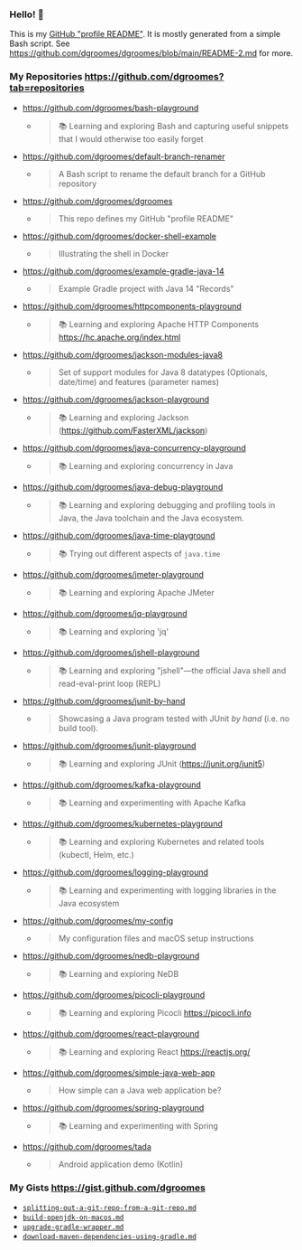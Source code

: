 ### Hello! 👋

This is my [GitHub "profile README"](https://docs.github.com/en/free-pro-team@latest/github/setting-up-and-managing-your-github-profile/managing-your-profile-readme).
It is mostly generated from a simple Bash script. See <https://github.com/dgroomes/dgroomes/blob/main/README-2.md> for more.

### My Repositories <https://github.com/dgroomes?tab=repositories>

* <https://github.com/dgroomes/bash-playground>
  * > 📚 Learning and exploring Bash and capturing useful snippets that I would otherwise too easily forget
* <https://github.com/dgroomes/default-branch-renamer>
  * > A Bash script to rename the default branch for a GitHub repository
* <https://github.com/dgroomes/dgroomes>
  * > This repo defines my GitHub "profile README"
* <https://github.com/dgroomes/docker-shell-example>
  * > Illustrating the shell in Docker
* <https://github.com/dgroomes/example-gradle-java-14>
  * > Example Gradle project with Java 14 "Records"
* <https://github.com/dgroomes/httpcomponents-playground>
  * > 📚 Learning and exploring Apache HTTP Components https://hc.apache.org/index.html
* <https://github.com/dgroomes/jackson-modules-java8>
  * > Set of support modules for Java 8 datatypes (Optionals, date/time) and features (parameter names)
* <https://github.com/dgroomes/jackson-playground>
  * > 📚 Learning and exploring Jackson (https://github.com/FasterXML/jackson)
* <https://github.com/dgroomes/java-concurrency-playground>
  * > 📚 Learning and exploring concurrency in Java
* <https://github.com/dgroomes/java-debug-playground>
  * > 📚 Learning and exploring debugging and profiling tools in Java, the Java toolchain and the Java ecosystem.
* <https://github.com/dgroomes/java-time-playground>
  * > 📚 Trying out different aspects of `java.time`
* <https://github.com/dgroomes/jmeter-playground>
  * > 📚 Learning and exploring Apache JMeter
* <https://github.com/dgroomes/jq-playground>
  * > 📚 Learning and exploring 'jq'
* <https://github.com/dgroomes/jshell-playground>
  * > 📚 Learning and exploring "jshell"—the official Java shell and read-eval-print loop (REPL)
* <https://github.com/dgroomes/junit-by-hand>
  * > Showcasing a Java program tested with JUnit *by hand* (i.e. no build tool).
* <https://github.com/dgroomes/junit-playground>
  * > 📚 Learning and exploring JUnit (https://junit.org/junit5)
* <https://github.com/dgroomes/kafka-playground>
  * > 📚 Learning and experimenting with Apache Kafka
* <https://github.com/dgroomes/kubernetes-playground>
  * > 📚 Learning and exploring Kubernetes and related tools (kubectl, Helm, etc.)
* <https://github.com/dgroomes/logging-playground>
  * > 📚 Learning and experimenting with logging libraries in the Java ecosystem
* <https://github.com/dgroomes/my-config>
  * > My configuration files and macOS setup instructions
* <https://github.com/dgroomes/nedb-playground>
  * > 📚 Learning and exploring NeDB
* <https://github.com/dgroomes/picocli-playground>
  * > 📚  Learning and exploring Picocli https://picocli.info
* <https://github.com/dgroomes/react-playground>
  * > 📚 Learning and exploring React https://reactjs.org/
* <https://github.com/dgroomes/simple-java-web-app>
  * > How simple can a Java web application be?
* <https://github.com/dgroomes/spring-playground>
  * > 📚 Learning and experimenting with Spring
* <https://github.com/dgroomes/tada>
  * > Android application demo (Kotlin)

### My Gists <https://gist.github.com/dgroomes>

* [`splitting-out-a-git-repo-from-a-git-repo.md`](https://gist.github.com/d174cc33ea7786736e2b62afdfb602ab)
* [`build-openjdk-on-macos.md`](https://gist.github.com/3af073b71c2c34581a155af9daa86564)
* [`upgrade-gradle-wrapper.md`](https://gist.github.com/3bfe7f24670e74ee814a7f8e3956cce6)
* [`download-maven-dependencies-using-gradle.md`](https://gist.github.com/94f1032ec330ef7f1d9eaf6fa9dff597)
